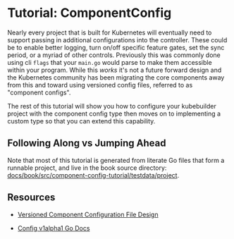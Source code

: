 # Tutorial: ComponentConfig

Nearly every project that is built for Kubernetes will eventually need to
support passing in additional configurations into the controller. These could
be to enable better logging, turn on/off specific feature gates, set the sync
period, or a myriad of other controls. Previously this was commonly done using
cli `flags` that your `main.go` would parse to make them accessible within your
program. While this _works_ it's not a future forward design and the Kubernetes
community has been migrating the core components away from this and toward
using versioned config files, referred to as "component configs".

The rest of this tutorial will show you how to configure your kubebuilder
project with the component config type then moves on to implementing a custom
type so that you can extend this capability.


<aside class="note">

<h1>Following Along vs Jumping Ahead</h1>

Note that most of this tutorial is generated from literate Go files that
form a runnable project, and live in the book source directory:
[docs/book/src/component-config-tutorial/testdata/project][tutorial-source].

[tutorial-source]: https://github.com/kubernetes-sigs/kubebuilder/tree/master/docs/book/src/component-config-tutorial/testdata/project

</aside>

## Resources

* [Versioned Component Configuration File Design](https://github.com/kubernetes/community/blob/master/archive/wg-component-standard/component-config/README.md)

* [Config v1alpha1 Go Docs](https://pkg.go.dev/sigs.k8s.io/controller-runtime/pkg/config/v1alpha1/)
